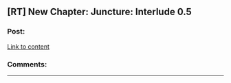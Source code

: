 ## [RT] New Chapter: Juncture: Interlude 0.5

### Post:

[Link to content](http://junctureserial.blogspot.com/2015/12/interlude-05.html)

### Comments:

---

